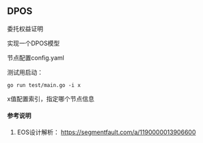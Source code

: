 ## DPOS 

委托权益证明  

实现一个DPOS模型  

节点配置config.yaml  

测试用启动：  
```
go run test/main.go -i x  
```
x值配置索引，指定哪个节点信息   

#### 参考说明  
1. EOS设计解析： https://segmentfault.com/a/1190000013906600  